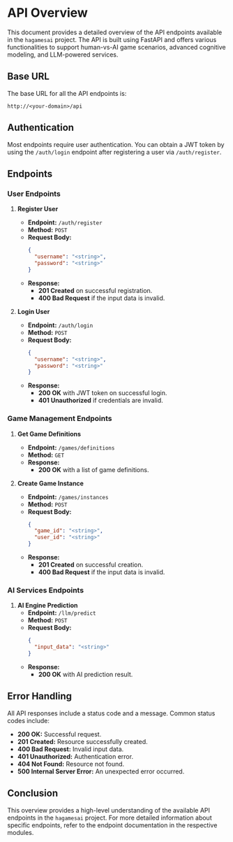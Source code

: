 # API Overview

This document provides a detailed overview of the API endpoints available in the `hagamesai` project. The API is built using FastAPI and offers various functionalities to support human-vs-AI game scenarios, advanced cognitive modeling, and LLM-powered services.

## Base URL
The base URL for all the API endpoints is:
```
http://<your-domain>/api
```

## Authentication
Most endpoints require user authentication. You can obtain a JWT token by using the `/auth/login` endpoint after registering a user via `/auth/register`.

## Endpoints

### User Endpoints

1. **Register User**  
   - **Endpoint:** `/auth/register`  
   - **Method:** `POST`  
   - **Request Body:**
     ```json
     {
       "username": "<string>",
       "password": "<string>"
     }
     ```
   - **Response:**  
     - **201 Created** on successful registration.
     - **400 Bad Request** if the input data is invalid.

2. **Login User**  
   - **Endpoint:** `/auth/login`  
   - **Method:** `POST`  
   - **Request Body:**
     ```json
     {
       "username": "<string>",
       "password": "<string>"
     }
     ```
   - **Response:**  
     - **200 OK** with JWT token on successful login.
     - **401 Unauthorized** if credentials are invalid.

### Game Management Endpoints

1. **Get Game Definitions**  
   - **Endpoint:** `/games/definitions`  
   - **Method:** `GET`  
   - **Response:**  
     - **200 OK** with a list of game definitions.

2. **Create Game Instance**  
   - **Endpoint:** `/games/instances`  
   - **Method:** `POST`  
   - **Request Body:**
     ```json
     {
       "game_id": "<string>",
       "user_id": "<string>"
     }
     ```
   - **Response:**  
     - **201 Created** on successful creation.
     - **400 Bad Request** if the input data is invalid.

### AI Services Endpoints

1. **AI Engine Prediction**  
   - **Endpoint:** `/llm/predict`  
   - **Method:** `POST`  
   - **Request Body:**
     ```json
     {
       "input_data": "<string>"
     }
     ```
   - **Response:**  
     - **200 OK** with AI prediction result.

## Error Handling
All API responses include a status code and a message. Common status codes include:
- **200 OK:** Successful request.
- **201 Created:** Resource successfully created.
- **400 Bad Request:** Invalid input data.
- **401 Unauthorized:** Authentication error.
- **404 Not Found:** Resource not found.
- **500 Internal Server Error:** An unexpected error occurred.

## Conclusion
This overview provides a high-level understanding of the available API endpoints in the `hagamesai` project. For more detailed information about specific endpoints, refer to the endpoint documentation in the respective modules.